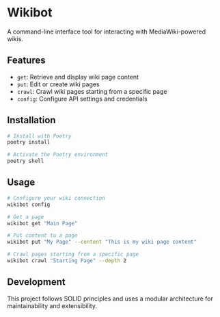 # Wikibot

A command-line interface tool for interacting with MediaWiki-powered wikis.

## Features

- `get`: Retrieve and display wiki page content
- `put`: Edit or create wiki pages
- `crawl`: Crawl wiki pages starting from a specific page
- `config`: Configure API settings and credentials

## Installation

```bash
# Install with Poetry
poetry install

# Activate the Poetry environment
poetry shell
```

## Usage

```bash
# Configure your wiki connection
wikibot config

# Get a page
wikibot get "Main Page"

# Put content to a page
wikibot put "My Page" --content "This is my wiki page content"

# Crawl pages starting from a specific page
wikibot crawl "Starting Page" --depth 2
```

## Development

This project follows SOLID principles and uses a modular architecture for maintainability and extensibility.